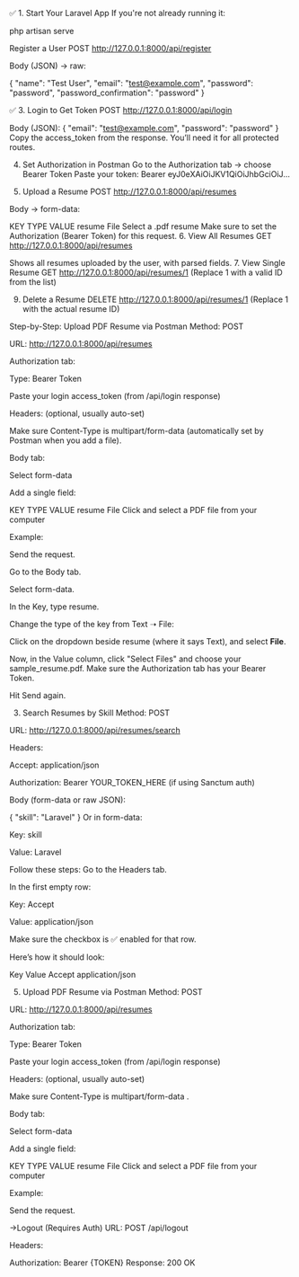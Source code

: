 ✅ 1. Start Your Laravel App
If you're not already running it:

php artisan serve

Register a User
POST http://127.0.0.1:8000/api/register

Body (JSON) → raw:


{
  "name": "Test User",
  "email": "test@example.com",
  "password": "password",
  "password_confirmation": "password"
}

✅ 3. Login to Get Token
POST http://127.0.0.1:8000/api/login

Body (JSON):
{
  "email": "test@example.com",
  "password": "password"
}
Copy the access_token from the response. You’ll need it for all protected routes.

4. Set Authorization in Postman
Go to the Authorization tab → choose Bearer Token
Paste your token:
Bearer eyJ0eXAiOiJKV1QiOiJhbGciOiJ...

5. Upload a Resume
POST http://127.0.0.1:8000/api/resumes

Body → form-data:

KEY	TYPE	VALUE
resume	File	Select a .pdf resume
Make sure to set the Authorization (Bearer Token) for this request.
6. View All Resumes
GET http://127.0.0.1:8000/api/resumes

Shows all resumes uploaded by the user, with parsed fields.
 7. View Single Resume
GET http://127.0.0.1:8000/api/resumes/1
(Replace 1 with a valid ID from the list)



9. Delete a Resume
DELETE http://127.0.0.1:8000/api/resumes/1
(Replace 1 with the actual resume ID)

 Step-by-Step: Upload PDF Resume via Postman
Method:
POST

URL:
http://127.0.0.1:8000/api/resumes

Authorization tab:

Type: Bearer Token

Paste your login access_token (from /api/login response)

Headers: (optional, usually auto-set)

Make sure Content-Type is multipart/form-data (automatically set by Postman when you add a file).

Body tab:

Select form-data

Add a single field:

KEY	TYPE	VALUE
resume	File	Click and select a PDF file from your computer

Example:


Send the request.

Go to the Body tab.

Select form-data.

In the Key, type resume.

Change the type of the key from Text ➝ File:

Click on the dropdown beside resume (where it says Text), and select **File**.

Now, in the Value column, click "Select Files" and choose your sample_resume.pdf.
Make sure the Authorization tab has your Bearer Token.

Hit Send again.

3. Search Resumes by Skill
Method: POST

URL: http://127.0.0.1:8000/api/resumes/search

Headers:

Accept: application/json

Authorization: Bearer YOUR_TOKEN_HERE (if using Sanctum auth)

Body (form-data or raw JSON):

{
  "skill": "Laravel"
}
Or in form-data:

Key: skill

Value: Laravel

 Follow these steps:
Go to the Headers tab.

In the first empty row:

Key: Accept

Value: application/json

Make sure the checkbox is ✅ enabled for that row.

Here’s how it should look:

Key	    Value
Accept	application/json


5. Upload PDF Resume via Postman
Method:
POST

URL:
http://127.0.0.1:8000/api/resumes

Authorization tab:

Type: Bearer Token

Paste your login access_token (from /api/login response)

Headers: (optional, usually auto-set)

Make sure Content-Type is multipart/form-data .

Body tab:

Select form-data

Add a single field:

KEY	TYPE	VALUE
resume	File	Click and select a PDF file from your computer

Example:


Send the request.

->Logout (Requires Auth)
URL: POST /api/logout

Headers:


Authorization: Bearer {TOKEN}
Response: 200 OK



